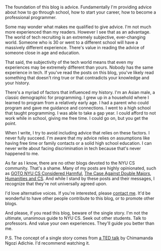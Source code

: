 The foundation of this blog is advice. Fundamentally I'm providing
advice about how to go through school, how to start your career, how
to become a professional programmer.

Some may wonder what makes me qualified to give advice. I'm not much
more experienced than my readers. However I see that as an
advantage. The world of tech recruiting is an extremely subjective,
ever-changing world. Someone who is 30 or went to a different school
will have a massively different experience. There's value in reading
the advice of someone close in age and education.

That said, the subjectivity of the tech world means that even my
experiences may be extremely different than yours. Nobody has the same
experience in tech. If you've read the posts on this blog, you've
likely read something that doesn't ring true or that contradicts your
knowledge and your history.

There's a myriad of factors that influenced my history. I'm an Asian
male, a classic demographic for programming. I grew up in a household
where I learned to program from a relatively early age. I had a parent
who could program and gave me guidance and connections. I went to a
high school that taught programming. I was able to take a gap year. I
could afford to not work while in school, giving me free time. I could
go on, but you get the point.

When I write, I try to avoid including advice that relies on these
factors. I never fully succeed. I'm aware that my advice relies on
assumptions like having free time or family contacts or a solid high
school education. I can never write about facing discrimination in
tech because that's never happened to me.

As far as I know, there are no other blogs devoted to the NYU CS
community. That's a shame. Many of my posts are highly opinionated,
such as [GOTO NYU CS Considered
Harmful](https://blog.torchnyu.com/2020/11/12/goto-nyu-cs-considered-harmful.html),
[The Case Against Double
Majors](https://blog.torchnyu.com/2020/05/15/the-case-against-double-majors.html),
[Humanities and
CS](https://blog.torchnyu.com/2020/07/08/humanities-and-cs.html). And
while I stand by these posts and their messages, I recognize that
they're not universally agreed upon.

I'd love alternative voices. If you're interested, please [contact
me](https://nicholasyang.com/contact). It'd be wonderful to have other
people contribute to this blog, or to promote other blogs.


And please, if you read this blog, beware of the single story. I'm not
the ultimate, unanimous guide to NYU CS. Seek out other students. Talk
to professors. And value your own experiences. They'll guide you
better than me.

P.S. The concept of a single story comes from [a TED
talk](https://www.youtube.com/watch?v=D9Ihs241zeg) by Chimamanda Ngozi
Adichie. I'd recommend watching it.

